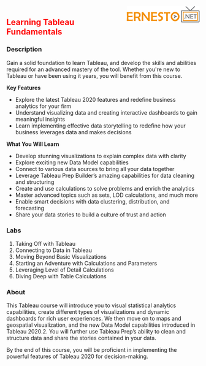 <img align="right" src="./logo.png">

<h2><span style="color:red;">Learning Tableau Fundamentals</span></h2>

### Description

Gain a solid foundation to learn Tableau, and develop the skills and abilities required for an advanced mastery of the tool. Whether you're new to Tableau or have been using it years, you will benefit from this course.


**Key Features**

- Explore the latest Tableau 2020 features and redefine business analytics for your firm
- Understand visualizing data and creating interactive dashboards to gain meaningful insights
- Learn implementing effective data storytelling to redefine how your business leverages data and makes decisions

**What You Will Learn**

- Develop stunning visualizations to explain complex data with clarity
- Explore exciting new Data Model capabilities
- Connect to various data sources to bring all your data together
- Leverage Tableau Prep Builder’s amazing capabilities for data cleaning and structuring
- Create and use calculations to solve problems and enrich the analytics
- Master advanced topics such as sets, LOD calculations, and much more
- Enable smart decisions with data clustering, distribution, and forecasting
- Share your data stories to build a culture of trust and action

### Labs


1. Taking Off with Tableau		
2. Connecting to Data in Tableau	
3. Moving Beyond Basic Visualizations
4. Starting an Adventure with Calculations and Parameters	
5. Leveraging Level of Detail Calculations	
6. Diving Deep with Table Calculations
	
		

### About

This Tableau course will introduce you to visual statistical analytics capabilities, create different types of visualizations and dynamic dashboards for rich user experiences. We then move on to maps and geospatial visualization, and the new Data Model capabilities introduced in Tableau 2020.2. You will further use Tableau Prep’s ability to clean and structure data and share the stories contained in your data.

By the end of this course, you will be proficient in implementing the powerful features of Tableau 2020 for decision-making.